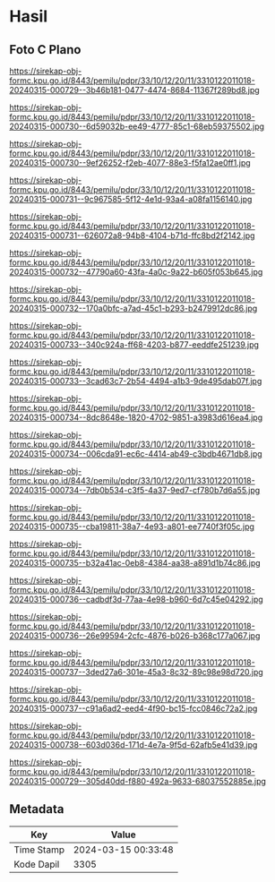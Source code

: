 # Hasil

## Foto C Plano

https://sirekap-obj-formc.kpu.go.id/8443/pemilu/pdpr/33/10/12/20/11/3310122011018-20240315-000729--3b46b181-0477-4474-8684-11367f289bd8.jpg

https://sirekap-obj-formc.kpu.go.id/8443/pemilu/pdpr/33/10/12/20/11/3310122011018-20240315-000730--6d59032b-ee49-4777-85c1-68eb59375502.jpg

https://sirekap-obj-formc.kpu.go.id/8443/pemilu/pdpr/33/10/12/20/11/3310122011018-20240315-000730--9ef26252-f2eb-4077-88e3-f5fa12ae0ff1.jpg

https://sirekap-obj-formc.kpu.go.id/8443/pemilu/pdpr/33/10/12/20/11/3310122011018-20240315-000731--9c967585-5f12-4e1d-93a4-a08fa1156140.jpg

https://sirekap-obj-formc.kpu.go.id/8443/pemilu/pdpr/33/10/12/20/11/3310122011018-20240315-000731--626072a8-94b8-4104-b71d-ffc8bd2f2142.jpg

https://sirekap-obj-formc.kpu.go.id/8443/pemilu/pdpr/33/10/12/20/11/3310122011018-20240315-000732--47790a60-43fa-4a0c-9a22-b605f053b645.jpg

https://sirekap-obj-formc.kpu.go.id/8443/pemilu/pdpr/33/10/12/20/11/3310122011018-20240315-000732--170a0bfc-a7ad-45c1-b293-b2479912dc86.jpg

https://sirekap-obj-formc.kpu.go.id/8443/pemilu/pdpr/33/10/12/20/11/3310122011018-20240315-000733--340c924a-ff68-4203-b877-eeddfe251239.jpg

https://sirekap-obj-formc.kpu.go.id/8443/pemilu/pdpr/33/10/12/20/11/3310122011018-20240315-000733--3cad63c7-2b54-4494-a1b3-9de495dab07f.jpg

https://sirekap-obj-formc.kpu.go.id/8443/pemilu/pdpr/33/10/12/20/11/3310122011018-20240315-000734--8dc8648e-1820-4702-9851-a3983d616ea4.jpg

https://sirekap-obj-formc.kpu.go.id/8443/pemilu/pdpr/33/10/12/20/11/3310122011018-20240315-000734--006cda91-ec6c-4414-ab49-c3bdb4671db8.jpg

https://sirekap-obj-formc.kpu.go.id/8443/pemilu/pdpr/33/10/12/20/11/3310122011018-20240315-000734--7db0b534-c3f5-4a37-9ed7-cf780b7d6a55.jpg

https://sirekap-obj-formc.kpu.go.id/8443/pemilu/pdpr/33/10/12/20/11/3310122011018-20240315-000735--cba19811-38a7-4e93-a801-ee7740f3f05c.jpg

https://sirekap-obj-formc.kpu.go.id/8443/pemilu/pdpr/33/10/12/20/11/3310122011018-20240315-000735--b32a41ac-0eb8-4384-aa38-a891d1b74c86.jpg

https://sirekap-obj-formc.kpu.go.id/8443/pemilu/pdpr/33/10/12/20/11/3310122011018-20240315-000736--cadbdf3d-77aa-4e98-b960-6d7c45e04292.jpg

https://sirekap-obj-formc.kpu.go.id/8443/pemilu/pdpr/33/10/12/20/11/3310122011018-20240315-000736--26e99594-2cfc-4876-b026-b368c177a067.jpg

https://sirekap-obj-formc.kpu.go.id/8443/pemilu/pdpr/33/10/12/20/11/3310122011018-20240315-000737--3ded27a6-301e-45a3-8c32-89c98e98d720.jpg

https://sirekap-obj-formc.kpu.go.id/8443/pemilu/pdpr/33/10/12/20/11/3310122011018-20240315-000737--c91a6ad2-eed4-4f90-bc15-fcc0846c72a2.jpg

https://sirekap-obj-formc.kpu.go.id/8443/pemilu/pdpr/33/10/12/20/11/3310122011018-20240315-000738--603d036d-171d-4e7a-9f5d-62afb5e41d39.jpg

https://sirekap-obj-formc.kpu.go.id/8443/pemilu/pdpr/33/10/12/20/11/3310122011018-20240315-000729--305d40dd-f880-492a-9633-68037552885e.jpg


## Metadata

| Key        | Value               |
| ---------- | ------------------- |
| Time Stamp | 2024-03-15 00:33:48 |
| Kode Dapil | 3305                |



